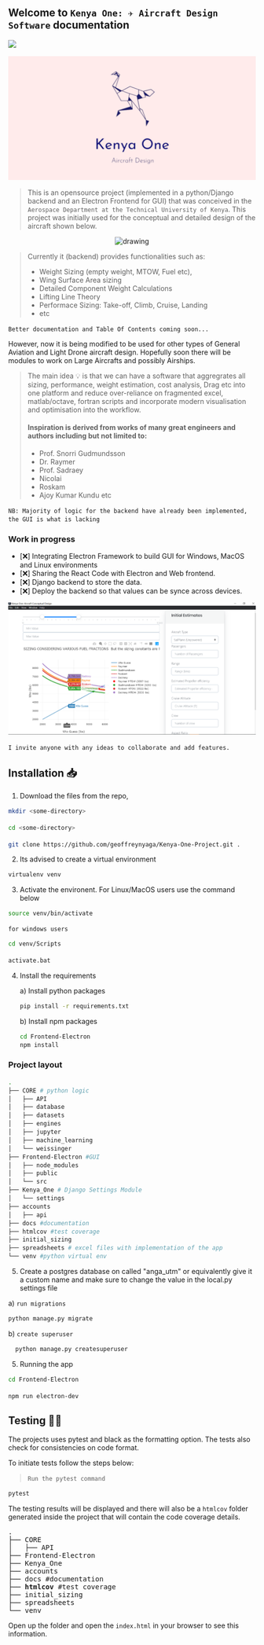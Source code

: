 ## Welcome to `Kenya One: ✈️ Aircraft Design Software` documentation

![](https://github.com/geoffreynyaga/KENYA-ONE-PROJECT/workflows/Pytest%20CI/badge.svg)

<div style="text-align:center"><img src="./docs/images/banner.png" alt="drawing" width="800"  padding="200px"/>
</div>

> This is an opensource project (implemented in a python/Django backend and an Electron Frontend for GUI) that was conceived in the `Aerospace Department at the Technical University of Kenya`. This project was initially used for the conceptual and detailed design of the aircraft shown below.

<div style="text-align:center"><img src="https://d2t1xqejof9utc.cloudfront.net/screenshots/pics/142095da28472cc6409d4e2ec85673cc/large.jpg" alt="drawing" height="200"  padding="200px"/>
</div>

> Currently it (backend) provides functionalities such as:
>
> - Weight Sizing (empty weight, MTOW, Fuel etc),
> - Wing Surface Area sizing
> - Detailed Component Weight Calculations
> - Lifting Line Theory
> - Performace Sizing: Take-off, Climb, Cruise, Landing
> - etc

`Better documentation and Table Of Contents coming soon...`

<!-- ![](https://d2t1xqejof9utc.cloudfront.net/screenshots/pics/142095da28472cc6409d4e2ec85673cc/large.jpg) -->

However, now it is being modified to be used for other types of General Aviation and Light Drone aircraft design. Hopefully soon there will be modules to work on Large Aircrafts and possibly Airships.

> The main idea 💡 is that we can have a software that aggregrates all sizing, performance, weight estimation, cost analysis, Drag etc into one platform and reduce over-reliance on fragmented excel, matlab/octave, fortran scripts and incorporate modern visualisation and optimisation into the workflow.
>
> #### Inspiration is derived from works of many great engineers and authors including but not limited to:
>
> - Prof. Snorri Gudmundsson
> - Dr. Raymer
> - Prof. Sadraey
> - Nicolai
> - Roskam
> - Ajoy Kumar Kundu etc

`NB: Majority of logic for the backend have already been implemented, the GUI is what is lacking`

### Work in progress

- [❌] Integrating Electron Framework to build GUI for Windows, MacOS and Linux environments
- [❌] Sharing the React Code with Electron and Web frontend.
- [❌] Django backend to store the data.
- [❌] Deploy the backend so that values can be synce across devices.

![sizing](./docs/images/sizing.png)

`I invite anyone with any ideas to collaborate and add features.`

## Installation 📥

1. Download the files from the repo,

```bash
mkdir <some-directory>

cd <some-directory>

git clone https://github.com/geoffreynyaga/Kenya-One-Project.git .
```

2. Its advised to create a virtual environment

```bash
virtualenv venv
```

3. Activate the environent. For Linux/MacOS users use the command below

```bash
source venv/bin/activate
```

`for windows users`

```bash
cd venv/Scripts

activate.bat
```

4. Install the requirements

   a) Install python packages

   ```bash
   pip install -r requirements.txt
   ```

   b) Install npm packages

   ```bash
   cd Frontend-Electron
   npm install
   ```

### Project layout

```bash
.
├── CORE # python logic
│   ├── API
│   ├── database
│   ├── datasets
│   ├── engines
│   ├── jupyter
│   ├── machine_learning
│   └── weissinger
├── Frontend-Electron #GUI
│   ├── node_modules
│   ├── public
│   └── src
├── Kenya_One # Django Settings Module
│   └── settings
├── accounts
│   ├── api
├── docs #documentation
├── htmlcov #test coverage
├── initial_sizing
├── spreadsheets # excel files with implementation of the app
└── venv #python virtual env
```

5. Create a postgres database on called "anga_utm" or equivalently give it a custom name and make sure to change the value in the local.py settings file

a) `run migrations`

```bash
python manage.py migrate
```

b) `create superuser`

```bash
  python manage.py createsuperuser
```

5. Running the app

```bash
cd Frontend-Electron

npm run electron-dev
```

## Testing 🧪🧪

The projects uses pytest and black as the formatting option. The tests also check for consistencies on code format.

To initiate tests follow the steps below:

> `Run the pytest command`

```bash
pytest
```

The testing results will be displayed and there will also be a `htmlcov` folder generated inside the project that will contain the code coverage details.

<pre>
.
├── CORE
│   ├── API
├── Frontend-Electron
├── Kenya_One
├── accounts
├── docs #documentation
├── <b>htmlcov</b> #test coverage
├── initial_sizing
├── spreadsheets
└── venv
</pre>

Open up the folder and open the `index.html` in your browser to see this information.
